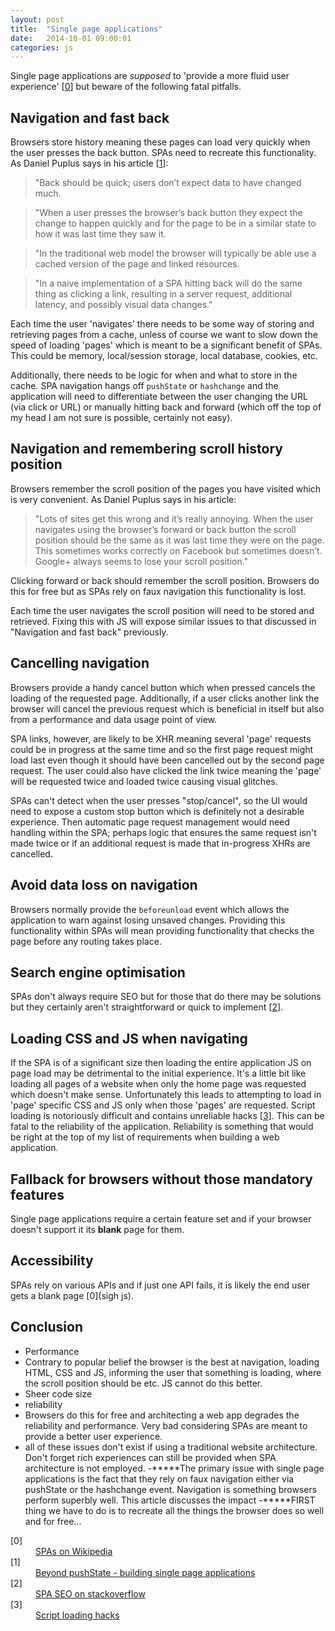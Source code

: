 ```yaml
---
layout: post
title:  "Single page applications"
date:   2014-10-01 09:00:01
categories: js
---
```


Single page applications are *supposed* to 'provide a more fluid user experience' [[0](#ref0)] but beware of the following fatal pitfalls.

## Navigation and fast back

Browsers store history meaning these pages can load very quickly when the user presses the back button. SPAs need to recreate this functionality. As Daniel Puplus says in his article [[1](#ref1)]:

> "Back should be quick; users don’t expect data to have changed much.

> "When a user presses the browser’s back button they expect the change to happen quickly and for the page to be in a similar state to how it was last time they saw it.

> "In the traditional web model the browser will typically be able use a cached version of the page and linked resources.

> "In a naive implementation of a SPA hitting back will do the same thing as clicking a link, resulting in a server request, additional latency, and possibly visual data changes."

Each time the user 'navigates' there needs to be some way of storing and retrieving pages from a cache, unless of course we want to slow down the speed of loading 'pages' which is meant to be a significant benefit of SPAs. This could be memory, local/session storage, local database, cookies, etc.

Additionally, there needs to be logic for when and what to store in the cache. SPA navigation hangs off `pushState` or `hashchange` and the application will need to differentiate between the user changing the URL (via click or URL) or manually hitting back and forward (which off the top of my head I am not sure is possible, certainly not easy).

## Navigation and remembering scroll history position

Browsers remember the scroll position of the pages you have visited which is very convenient. As Daniel Puplus says in his article:

> "Lots of sites get this wrong and it’s really annoying. When the user navigates using the browser’s forward or back button the scroll position should be the same as it was last time they were on the page. This sometimes works correctly on Facebook but sometimes doesn’t. Google+ always seems to lose your scroll position."

Clicking forward or back should remember the scroll position. Browsers do this for free but as SPAs rely on faux navigation this functionality is lost.

Each time the user navigates the scroll position will need to be stored and retrieved. Fixing this with JS will expose similar issues to that discussed in "Navigation and fast back" previously.

## Cancelling navigation

Browsers provide a handy cancel button which when pressed cancels the loading of the requested page. Additionally, if a user clicks another link the browser will cancel the previous request which is beneficial in itself but also from a performance and data usage point of view.

SPA links, however, are likely to be XHR meaning several 'page' requests could be in progress at the same time and so the first page request might load last even though it should have been cancelled out by the second page request. The user could also have clicked the link twice meaning the 'page' will be requested twice and loaded twice causing visual glitches.

SPAs can't detect when the user presses "stop/cancel", so the UI would need to expose a custom stop button which is definitely not a desirable experience. Then automatic page request management would need handling within the SPA; perhaps logic that ensures the same request isn't made twice or if an additional request is made that in-progress XHRs are cancelled.

## Avoid data loss on navigation

Browsers normally provide the `beforeunload` event which allows the application to warn against losing unsaved changes. Providing this functionality within SPAs will mean providing functionality that checks the page before any routing takes place.

## Search engine optimisation

SPAs don't always require SEO but for those that do there may be solutions but they certainly aren't straightforward or quick to implement [[2](#ref2)].

## Loading CSS and JS when navigating

If the SPA is of a significant size then loading the entire application JS on page load may be detrimental to the initial experience. It's a little bit like loading all pages of a website when only the home page was requested which doesn't make sense. Unfortunately this leads to attempting to load in 'page' specific CSS and JS only when those 'pages' are requested. Script loading is notoriously difficult and contains unreliable hacks [[3](#ref3)]. This can be fatal to the reliability of the application. Reliability is something that would be right at the top of my list of requirements when building a web application.

## Fallback for browsers without those mandatory features

Single page applications require a certain feature set and if your browser doesn't support it its **blank** page for them.

## Accessibility

SPAs rely on various APIs and if just one API fails, it is likely the end user gets a blank page [0](sigh js).

## Conclusion

- Performance
- Contrary to popular belief the browser is the best at navigation, loading HTML, CSS and JS, informing the user that something is loading, where the scroll position should be etc. JS cannot do this better.
- Sheer code size
- reliability
- Browsers do this for free and architecting a web app degrades the reliability and performance. Very bad considering SPAs are meant to provide a better user experience.
- all of these issues don't exist if using a traditional website architecture. Don't forget rich experiences can still be provided when SPA architecture is not employed.
-*****The primary issue with single page applications is the fact that they rely on faux navigation either via pushState or the hashchange event. Navigation is something browsers perform superbly well. This article discusses the impact
-*****FIRST thing we have to do is to recreate all the things the browser does so well and for free...
<dl>
	<dt><a name="ref0"></a>[0]</dt>
	<dd><a href="http://en.wikipedia.org/wiki/Single-page_application">SPAs on Wikipedia</a></dd>
	<dt><a name="ref1"></a>[1]</dt>
    <dd><a href="https://medium.com/joys-of-javascript/4353246f4480">Beyond pushState - building single page applications</a></dd>
	<dt><a name="ref2"></a>[2]</dt>
	<dd><a href="http://stackoverflow.com/questions/7549306/single-page-js-websites-and-seo">SPA SEO on stackoverflow</a></dd>
	<dt><a name="ref3"></a>[3]</dt>
	<dd><a href="http://blog.getify.com/labjs-script-loading-the-way-it-should-be/">Script loading hacks</a></dd>
</dl>
